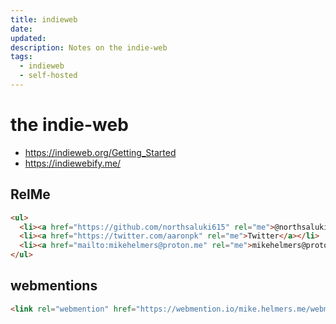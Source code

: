 ```yaml
---
title: indieweb
date: 
updated: 
description: Notes on the indie-web
tags:
  - indieweb
  - self-hosted
---
```

# the indie-web


- https://indieweb.org/Getting_Started
- https://indiewebify.me/

## RelMe
```html
<ul>
  <li><a href="https://github.com/northsaluki615" rel="me">@northsaluki615 on Github</a></li>
  <li><a href="https://twitter.com/aaronpk" rel="me">Twitter</a></li>
  <li><a href="mailto:mikehelmers@proton.me" rel="me">mikehelmers@proton.me</a></li>
</ul>
```

## webmentions
```html
<link rel="webmention" href="https://webmention.io/mike.helmers.me/webmention" />
```
